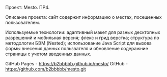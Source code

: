Проект: Mesto. ПР4.

Описание проекта:
сайт содержит информацию о местах, посещенных пользователем.

Используемые технологии:
адаптивный макет для разных десктопных разрешений и мобильная версия; флекс и грид верстка; структура по методологии БЭМ (Nested); использование Java Script для вызова формы внесения данных пользвателя и обновление содеражние страницы с учетом введенных данных.

GitHub Pages - https://b2bbbbb.github.io/mesto/
GitHub - https://github.com/b2bbbbb/mesto.git
